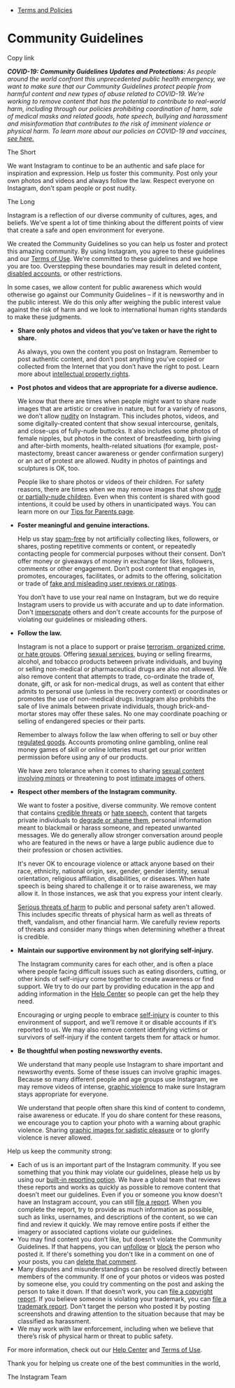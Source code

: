 *   [Terms and Policies](https://help.instagram.com/1417489251945243/?helpref=breadcrumb)

Community Guidelines
====================

Copy link

_**COVID-19: Community Guidelines Updates and Protections:** As people around the world confront this unprecedented public health emergency, we want to make sure that our Community Guidelines protect people from harmful content and new types of abuse related to COVID-19. We’re working to remove content that has the potential to contribute to real-world harm, including through our policies prohibiting coordination of harm, sale of medical masks and related goods, hate speech, bullying and harassment and misinformation that contributes to the risk of imminent violence or physical harm. To learn more about our policies on COVID-19 and vaccines, [see here.](https://help.instagram.com/697825587576762?helpref=faq_content)_

The Short

We want Instagram to continue to be an authentic and safe place for inspiration and expression. Help us foster this community. Post only your own photos and videos and always follow the law. Respect everyone on Instagram, don’t spam people or post nudity.

The Long

Instagram is a reflection of our diverse community of cultures, ages, and beliefs. We’ve spent a lot of time thinking about the different points of view that create a safe and open environment for everyone.

We created the Community Guidelines so you can help us foster and protect this amazing community. By using Instagram, you agree to these guidelines and our [Terms of Use](https://www.instagram.com/legal/terms). We’re committed to these guidelines and we hope you are too. Overstepping these boundaries may result in deleted content, [disabled accounts](https://help.instagram.com/366993040048856?helpref=faq_content), or other restrictions.

In some cases, we allow content for public awareness which would otherwise go against our Community Guidelines – if it is newsworthy and in the public interest. We do this only after weighing the public interest value against the risk of harm and we look to international human rights standards to make these judgments.

*   **Share only photos and videos that you’ve taken or have the right to share.**
    
    As always, you own the content you post on Instagram. Remember to post authentic content, and don’t post anything you’ve copied or collected from the Internet that you don’t have the right to post. Learn more about [intellectual property rights](https://help.instagram.com/126382350847838?helpref=faq_content).
    
*   **Post photos and videos that are appropriate for a diverse audience.**
    
    We know that there are times when people might want to share nude images that are artistic or creative in nature, but for a variety of reasons, we don’t allow [nudity](https://l.instagram.com/?u=https%3A%2F%2Fwww.facebook.com%2Fcommunitystandards%2Fadult_nudity_sexual_activity&e=AT2vr8LKEf24O5-VHFOtjLfxEVxLwC8yQCccC4YZKNIG1S8sn0R1Xte3NyvLrMyggyH5iAEHtqWbif1s0nsdM7rP4vxHUEylcn6ImwU_CVqIg0COZJHn8ee9rZTKuSnvaKh2RPAnhpcGQ9hYVtQTXA) on Instagram. This includes photos, videos, and some digitally-created content that show sexual intercourse, genitals, and close-ups of fully-nude buttocks. It also includes some photos of female nipples, but photos in the context of breastfeeding, birth giving and after-birth moments, health-related situations (for example, post-mastectomy, breast cancer awareness or gender confirmation surgery) or an act of protest are allowed. Nudity in photos of paintings and sculptures is OK, too.
    
    People like to share photos or videos of their children. For safety reasons, there are times when we may remove images that show [nude or partially-nude children](https://l.instagram.com/?u=https%3A%2F%2Fwww.facebook.com%2Fcommunitystandards%2Fchild_nudity_sexual_exploitation&e=AT2vr8LKEf24O5-VHFOtjLfxEVxLwC8yQCccC4YZKNIG1S8sn0R1Xte3NyvLrMyggyH5iAEHtqWbif1s0nsdM7rP4vxHUEylcn6ImwU_CVqIg0COZJHn8ee9rZTKuSnvaKh2RPAnhpcGQ9hYVtQTXA). Even when this content is shared with good intentions, it could be used by others in unanticipated ways. You can learn more on our [Tips for Parents page](https://help.instagram.com/154475974694511/?helpref=faq_content).
    
*   **Foster meaningful and genuine interactions.**
    
    Help us stay [spam-free](https://l.instagram.com/?u=https%3A%2F%2Fwww.facebook.com%2Fcommunitystandards%2Fspam&e=AT2vr8LKEf24O5-VHFOtjLfxEVxLwC8yQCccC4YZKNIG1S8sn0R1Xte3NyvLrMyggyH5iAEHtqWbif1s0nsdM7rP4vxHUEylcn6ImwU_CVqIg0COZJHn8ee9rZTKuSnvaKh2RPAnhpcGQ9hYVtQTXA) by not artificially collecting likes, followers, or shares, posting repetitive comments or content, or repeatedly contacting people for commercial purposes without their consent. Don’t offer money or giveaways of money in exchange for likes, followers, comments or other engagement. Don’t post content that engages in, promotes, encourages, facilitates, or admits to the offering, solicitation or trade of [fake and misleading user reviews or ratings](https://l.instagram.com/?u=https%3A%2F%2Fwww.facebook.com%2Fcommunitystandards%2Ffraud_deception&e=AT2vr8LKEf24O5-VHFOtjLfxEVxLwC8yQCccC4YZKNIG1S8sn0R1Xte3NyvLrMyggyH5iAEHtqWbif1s0nsdM7rP4vxHUEylcn6ImwU_CVqIg0COZJHn8ee9rZTKuSnvaKh2RPAnhpcGQ9hYVtQTXA).
    
    You don’t have to use your real name on Instagram, but we do require Instagram users to provide us with accurate and up to date information. Don't [impersonate](https://l.instagram.com/?u=https%3A%2F%2Fwww.facebook.com%2Fcommunitystandards%2Fmisrepresentation&e=AT2vr8LKEf24O5-VHFOtjLfxEVxLwC8yQCccC4YZKNIG1S8sn0R1Xte3NyvLrMyggyH5iAEHtqWbif1s0nsdM7rP4vxHUEylcn6ImwU_CVqIg0COZJHn8ee9rZTKuSnvaKh2RPAnhpcGQ9hYVtQTXA) others and don't create accounts for the purpose of violating our guidelines or misleading others.
    
*   **Follow the law.**
    
    Instagram is not a place to support or praise [terrorism, organized crime, or hate groups](https://l.instagram.com/?u=https%3A%2F%2Fwww.facebook.com%2Fcommunitystandards%2Fdangerous_individuals_organizations&e=AT2vr8LKEf24O5-VHFOtjLfxEVxLwC8yQCccC4YZKNIG1S8sn0R1Xte3NyvLrMyggyH5iAEHtqWbif1s0nsdM7rP4vxHUEylcn6ImwU_CVqIg0COZJHn8ee9rZTKuSnvaKh2RPAnhpcGQ9hYVtQTXA). Offering [sexual services](https://l.instagram.com/?u=https%3A%2F%2Fwww.facebook.com%2Fcommunitystandards%2Fsexual_solicitation&e=AT2vr8LKEf24O5-VHFOtjLfxEVxLwC8yQCccC4YZKNIG1S8sn0R1Xte3NyvLrMyggyH5iAEHtqWbif1s0nsdM7rP4vxHUEylcn6ImwU_CVqIg0COZJHn8ee9rZTKuSnvaKh2RPAnhpcGQ9hYVtQTXA), buying or selling firearms, alcohol, and tobacco products between private individuals, and buying or selling non-medical or pharmaceutical drugs are also not allowed. We also remove content that attempts to trade, co-ordinate the trade of, donate, gift, or ask for non-medical drugs, as well as content that either admits to personal use (unless in the recovery context) or coordinates or promotes the use of non-medical drugs. Instagram also prohibits the sale of live animals between private individuals, though brick-and-mortar stores may offer these sales. No one may coordinate poaching or selling of endangered species or their parts.
    
    Remember to always follow the law when offering to sell or buy other [regulated goods](https://l.instagram.com/?u=https%3A%2F%2Fwww.facebook.com%2Fcommunitystandards%2Fregulated_goods&e=AT2vr8LKEf24O5-VHFOtjLfxEVxLwC8yQCccC4YZKNIG1S8sn0R1Xte3NyvLrMyggyH5iAEHtqWbif1s0nsdM7rP4vxHUEylcn6ImwU_CVqIg0COZJHn8ee9rZTKuSnvaKh2RPAnhpcGQ9hYVtQTXA). Accounts promoting online gambling, online real money games of skill or online lotteries must get our prior written permission before using any of our products.
    
    We have zero tolerance when it comes to sharing [sexual content involving minors](https://l.instagram.com/?u=https%3A%2F%2Fwww.facebook.com%2Fcommunitystandards%2Fchild_nudity_sexual_exploitation&e=AT2vr8LKEf24O5-VHFOtjLfxEVxLwC8yQCccC4YZKNIG1S8sn0R1Xte3NyvLrMyggyH5iAEHtqWbif1s0nsdM7rP4vxHUEylcn6ImwU_CVqIg0COZJHn8ee9rZTKuSnvaKh2RPAnhpcGQ9hYVtQTXA) or threatening to post [intimate images](https://l.instagram.com/?u=https%3A%2F%2Fwww.facebook.com%2Fcommunitystandards%2Fsexual_exploitation_adults&e=AT2vr8LKEf24O5-VHFOtjLfxEVxLwC8yQCccC4YZKNIG1S8sn0R1Xte3NyvLrMyggyH5iAEHtqWbif1s0nsdM7rP4vxHUEylcn6ImwU_CVqIg0COZJHn8ee9rZTKuSnvaKh2RPAnhpcGQ9hYVtQTXA) of others.
    
*   **Respect other members of the Instagram community.**
    
    We want to foster a positive, diverse community. We remove content that contains [credible threats](https://l.instagram.com/?u=https%3A%2F%2Fwww.facebook.com%2Fcommunitystandards%2Fcredible_violence&e=AT2vr8LKEf24O5-VHFOtjLfxEVxLwC8yQCccC4YZKNIG1S8sn0R1Xte3NyvLrMyggyH5iAEHtqWbif1s0nsdM7rP4vxHUEylcn6ImwU_CVqIg0COZJHn8ee9rZTKuSnvaKh2RPAnhpcGQ9hYVtQTXA) or [hate speech](https://l.instagram.com/?u=https%3A%2F%2Fwww.facebook.com%2Fcommunitystandards%2Fhate_speech&e=AT2vr8LKEf24O5-VHFOtjLfxEVxLwC8yQCccC4YZKNIG1S8sn0R1Xte3NyvLrMyggyH5iAEHtqWbif1s0nsdM7rP4vxHUEylcn6ImwU_CVqIg0COZJHn8ee9rZTKuSnvaKh2RPAnhpcGQ9hYVtQTXA), content that targets private individuals to [degrade or shame them](https://l.instagram.com/?u=https%3A%2F%2Fwww.facebook.com%2Fcommunitystandards%2Fbullying&e=AT2vr8LKEf24O5-VHFOtjLfxEVxLwC8yQCccC4YZKNIG1S8sn0R1Xte3NyvLrMyggyH5iAEHtqWbif1s0nsdM7rP4vxHUEylcn6ImwU_CVqIg0COZJHn8ee9rZTKuSnvaKh2RPAnhpcGQ9hYVtQTXA), personal information meant to blackmail or harass someone, and repeated unwanted messages. We do generally allow stronger conversation around people who are featured in the news or have a large public audience due to their profession or chosen activities.
    
    It's never OK to encourage violence or attack anyone based on their race, ethnicity, national origin, sex, gender, gender identity, sexual orientation, religious affiliation, disabilities, or diseases. When hate speech is being shared to challenge it or to raise awareness, we may allow it. In those instances, we ask that you express your intent clearly.
    
    [Serious threats of harm](https://l.instagram.com/?u=https%3A%2F%2Fwww.facebook.com%2Fcommunitystandards%2Fcredible_violence&e=AT2vr8LKEf24O5-VHFOtjLfxEVxLwC8yQCccC4YZKNIG1S8sn0R1Xte3NyvLrMyggyH5iAEHtqWbif1s0nsdM7rP4vxHUEylcn6ImwU_CVqIg0COZJHn8ee9rZTKuSnvaKh2RPAnhpcGQ9hYVtQTXA) to public and personal safety aren't allowed. This includes specific threats of physical harm as well as threats of theft, vandalism, and other financial harm. We carefully review reports of threats and consider many things when determining whether a threat is credible.
    
*   **Maintain our supportive environment by not glorifying self-injury.**
    
    The Instagram community cares for each other, and is often a place where people facing difficult issues such as eating disorders, cutting, or other kinds of self-injury come together to create awareness or find support. We try to do our part by providing education in the app and adding information in the [Help Center](https://help.instagram.com/) so people can get the help they need.
    
    Encouraging or urging people to embrace [self-injury](https://l.instagram.com/?u=https%3A%2F%2Fwww.facebook.com%2Fcommunitystandards%2Fsuicide_self_injury_violence&e=AT2vr8LKEf24O5-VHFOtjLfxEVxLwC8yQCccC4YZKNIG1S8sn0R1Xte3NyvLrMyggyH5iAEHtqWbif1s0nsdM7rP4vxHUEylcn6ImwU_CVqIg0COZJHn8ee9rZTKuSnvaKh2RPAnhpcGQ9hYVtQTXA) is counter to this environment of support, and we’ll remove it or disable accounts if it’s reported to us. We may also remove content identifying victims or survivors of self-injury if the content targets them for attack or humor.
    
*   **Be thoughtful when posting newsworthy events.**
    
    We understand that many people use Instagram to share important and newsworthy events. Some of these issues can involve graphic images. Because so many different people and age groups use Instagram, we may remove videos of intense, [graphic violence](https://l.instagram.com/?u=https%3A%2F%2Fwww.facebook.com%2Fcommunitystandards%2Fgraphic_violence&e=AT2vr8LKEf24O5-VHFOtjLfxEVxLwC8yQCccC4YZKNIG1S8sn0R1Xte3NyvLrMyggyH5iAEHtqWbif1s0nsdM7rP4vxHUEylcn6ImwU_CVqIg0COZJHn8ee9rZTKuSnvaKh2RPAnhpcGQ9hYVtQTXA) to make sure Instagram stays appropriate for everyone.
    
    We understand that people often share this kind of content to condemn, raise awareness or educate. If you do share content for these reasons, we encourage you to caption your photo with a warning about graphic violence. Sharing [graphic images for sadistic pleasure](https://l.instagram.com/?u=https%3A%2F%2Fwww.facebook.com%2Fcommunitystandards%2Fcruel_insensitive&e=AT2vr8LKEf24O5-VHFOtjLfxEVxLwC8yQCccC4YZKNIG1S8sn0R1Xte3NyvLrMyggyH5iAEHtqWbif1s0nsdM7rP4vxHUEylcn6ImwU_CVqIg0COZJHn8ee9rZTKuSnvaKh2RPAnhpcGQ9hYVtQTXA) or to glorify violence is never allowed.
    

Help us keep the community strong:

*   Each of us is an important part of the Instagram community. If you see something that you think may violate our guidelines, please help us by using our [built-in reporting option](https://help.instagram.com/165828726894770?helpref=faq_content). We have a global team that reviews these reports and works as quickly as possible to remove content that doesn’t meet our guidelines. Even if you or someone you know doesn’t have an Instagram account, you can still [file a report](https://help.instagram.com/contact/383679321740945). When you complete the report, try to provide as much information as possible, such as links, usernames, and descriptions of the content, so we can find and review it quickly. We may remove entire posts if either the imagery or associated captions violate our guidelines.
*   You may find content you don’t like, but doesn’t violate the Community Guidelines. If that happens, you can [unfollow](https://help.instagram.com/286340048138725?helpref=faq_content) or [block](https://help.instagram.com/426700567389543/?helpref=faq_content) the person who posted it. If there's something you don't like in a comment on one of your posts, you can [delete that comment](https://help.instagram.com/289098941190483?helpref=faq_content).
*   Many disputes and misunderstandings can be resolved directly between members of the community. If one of your photos or videos was posted by someone else, you could try commenting on the post and asking the person to take it down. If that doesn’t work, you can [file a copyright report](https://help.instagram.com/126382350847838?helpref=faq_content). If you believe someone is violating your trademark, you can [file a trademark report](https://help.instagram.com/222826637847963?helpref=faq_content). Don't target the person who posted it by posting screenshots and drawing attention to the situation because that may be classified as harassment.
*   We may work with law enforcement, including when we believe that there’s risk of physical harm or threat to public safety.

For more information, check out our [Help Center](https://help.instagram.com/) and [Terms of Use](https://l.instagram.com/?u=http%3A%2F%2Finstagram.com%2Flegal%2Fterms%2F%23&e=AT2vr8LKEf24O5-VHFOtjLfxEVxLwC8yQCccC4YZKNIG1S8sn0R1Xte3NyvLrMyggyH5iAEHtqWbif1s0nsdM7rP4vxHUEylcn6ImwU_CVqIg0COZJHn8ee9rZTKuSnvaKh2RPAnhpcGQ9hYVtQTXA).

Thank you for helping us create one of the best communities in the world,

The Instagram Team